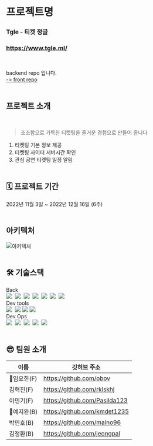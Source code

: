 # 프로젝트명

### Tgle - 티켓 정글<br/>

### https://www.tgle.ml/

<br/>

backend repo 입니다.<br/> [ -> front repo](https://github.com/ActualProject99/Frontend)
<br/><br/>

## 프로젝트 소개

<br/>

> 초조함으로 가득찬 티켓팅을 즐거운 경험으로 만들어 줍니다

1. 티켓팅 기본 정보 제공
2. 티켓팅 사이터 서버시간 확인
3. 관심 공연 티켓팅 일정 알림
   <br/><br/>

## 🗓 프로젝트 기간

2022년 11월 3일 ~ 2022년 12월 16일 (6주)
<br/><br/>

## 아키텍처
![아키텍처](https://user-images.githubusercontent.com/108498421/206983822-0091229f-c68b-43cb-98b8-4e60f2bad080.png)
<br/><br/>

## 🛠 기술스택

Back<br/>
<img src="https://img.shields.io/badge/TypeScript-3178C6?style=flat-square&logo=TypeScript&logoColor=white"/>&nbsp;
<img src="https://img.shields.io/badge/NestJS-E0234E?style=for-the-square&logo=NestJS&logoColor=black">&nbsp;
<img src="https://img.shields.io/badge/MySQL-4479A1?style=flat-square&logo=MySQL&logoColor=black"/>&nbsp;
<img src="https://img.shields.io/badge/JSON Web Tokens-000000?style=flat-square&logo=JSON Web Tokens&logoColor=white"/>&nbsp;
<img src="https://img.shields.io/badge/Passport-34E27A?style=flat-square&logo=Passport&logoColor=white"/>&nbsp;
<img src="https://img.shields.io/badge/TypeORM-3578e5?style=flat-square&logoColor=white"/>&nbsp;
<img src="https://img.shields.io/badge/PM2-2B037A?style=flat-square&logo=PM2&logoColor=white"/><br/>
Dev tools<br/>
<img src="https://img.shields.io/badge/Visual Studio Code-007ACC?style=flat-square&logo=Visual Studio Code&logoColor=white"/>&nbsp;
<img src="https://img.shields.io/badge/GitHub-181717?style=flat-square&logo=GitHub&logoColor=white"/>
<img src="https://img.shields.io/badge/MySQLWorkbench-004088?style=flat-square&logo=MySQLWorkbench&logoColor=white"/>
<img src="https://img.shields.io/badge/ESLint-4B32C3?style=flat-square&logo=ESLint&logoColor=white"/><br/>
Dev Ops<br/>
<img src="https://img.shields.io/badge/Amazon EC2-FF9900?style=flat-square&logo=Amazon EC2&logoColor=white"/>&nbsp;
<img src="https://img.shields.io/badge/Amazon RDS-527FFF?style=flat-square&logo=Amazon RDS&logoColor=white"/>&nbsp;
<img src="https://img.shields.io/badge/Amazon S3-569A31?style=flat-square&logo=Amazon S3&logoColor=white"/>&nbsp;
<img src="https://img.shields.io/badge/Route53-000000?style=flat-square&logo=Route53&logoColor=white"/>&nbsp;
<img src="https://img.shields.io/badge/NGINX-009639?style=flat-square&logo=NGINX&logoColor=white"/>&nbsp;<br/><br/>

## 😎 팀원 소개

| 이름     | 깃허브 주소                   |
| -------- | ----------------------------- |
| 🔰임요한(F) | https://github.com/obov       |
| 김혁진(F)   | https://github.com/rklskhj    |
| 이민기(F)   | https://github.com/Pasilda123 |
| 🔰예지완(B) | https://github.com/kmdet1235  |
| 박민호(B)   | https://github.com/maino96    |
| 김정환(B)   | https://github.com/jeongpal   |
